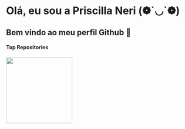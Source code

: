 # Olá, eu sou a Priscilla Neri (❁´◡`❁)

## Bem vindo ao meu perfil Github 👋

#### Top Repositories


<div> 
   <a  href= "https://github.com/priscilla-neri">
   <img height= 180em src= "https://github-readme-status.vercel.app/api?username=priscilla-neri&show_icons=true&theme=dracula&include_all_commits=true&count_private=true"/>




